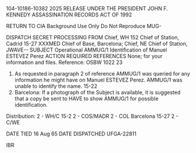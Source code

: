 104-10186-10382 2025 RELEASE UNDER THE PRESIDENT JOHN F. KENNEDY ASSASSINATION RECORDS ACT OF 1992

RETURN TO CIA
Background Use Only
Do Not Reproduce
MUG-

DISPATCH SECRET PROCESSING
FROM
Chief, WH 152
Chief of Station, Cadrid 15-27 XXXMED
Chief of Base, Barcelona; Chief, NE
Chief of Station, JWAVE--
SUBJECT Operational
AMMUG/1 Identification of Manuel ESTEVEZ Perez
ACTION REQUIRED REFERENCES
None; for your information and files.
Reference: OSBW 1022
23
1. As requested in paragraph 2 of reference AMMUG/1 was queried
for any information he might have on Manuel ESTEVEZ Perez. AMMUG/1
was unable to identify the name.
15-22
2. Barcelona: If a photograph of the Subject is available,
it is suggested that a copy be sent to HAVE to show AMMUG/1 for
possible identification.

Distribution:
2 - WH/C 15-2
2 - COS/MADR
2 - COL Barcelona 15-27
2 - C/WE

DATE TIED
16 Aug 65
DATE DISPATCHED
UFGA-22811

IBR

